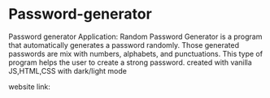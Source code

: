 # Password-generator

Password generator Application: Random Password Generator is a program that automatically generates a password randomly. Those generated passwords are mix with numbers, alphabets, and punctuations. This type of program helps the user to create a strong password.
created with vanilla JS,HTML,CSS with dark/light mode

website link:

